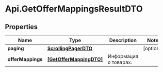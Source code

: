 # Api.GetOfferMappingsResultDTO

## Properties

Name | Type | Description | Notes
------------ | ------------- | ------------- | -------------
**paging** | [**ScrollingPagerDTO**](ScrollingPagerDTO.md) |  | [optional] 
**offerMappings** | [**[GetOfferMappingDTO]**](GetOfferMappingDTO.md) | Информация о товарах. | 


